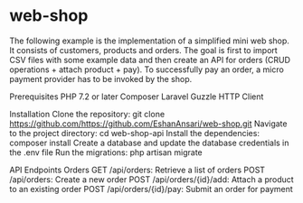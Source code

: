 # web-shop
The following example is the implementation of a simplified mini web shop. It consists of customers, products and orders. The goal is first to import CSV files with some example data and then create an API for orders (CRUD operations + attach product + pay). To successfully pay an order, a micro payment provider has to be invoked by the shop.

Prerequisites
PHP 7.2 or later
Composer
Laravel
Guzzle HTTP Client

Installation
Clone the repository: git clone https://github.com/https://github.com/EshanAnsari/web-shop.git
Navigate to the project directory: cd web-shop-api
Install the dependencies: composer install
Create a database and update the database credentials in the .env file
Run the migrations: php artisan migrate

API Endpoints
Orders
GET /api/orders: Retrieve a list of orders
POST /api/orders: Create a new order
POST /api/orders/{id}/add: Attach a product to an existing order
POST /api/orders/{id}/pay: Submit an order for payment
